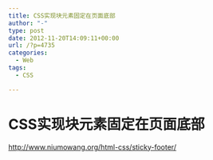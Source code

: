 ```yaml
---
title: CSS实现块元素固定在页面底部
author: "-"
type: post
date: 2012-11-20T14:09:11+00:00
url: /?p=4735
categories:
  - Web
tags:
  - CSS

---
```

# CSS实现块元素固定在页面底部
<http://www.niumowang.org/html-css/sticky-footer/>